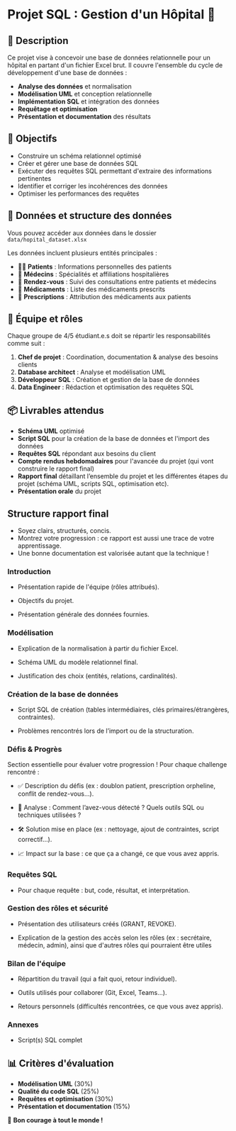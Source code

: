 # Projet SQL : Gestion d'un Hôpital 🏥

## 📌 Description

Ce projet vise à concevoir une base de données relationnelle pour un hôpital en partant d'un fichier Excel brut. Il couvre l'ensemble du cycle de développement d'une base de données :

-   **Analyse des données** et normalisation
-   **Modélisation UML** et conception relationnelle
-   **Implémentation SQL** et intégration des données
-   **Requêtage et optimisation**
-   **Présentation et documentation** des résultats

## 🎯 Objectifs

-   Construire un schéma relationnel optimisé
-   Créer et gérer une base de données SQL
-   Exécuter des requêtes SQL permettant d'extraire des informations pertinentes
-   Identifier et corriger les incohérences des données
-   Optimiser les performances des requêtes

## 📂 Données et structure des données

Vous pouvez accéder aux données dans le dossier `data/hopital_dataset.xlsx`

Les données incluent plusieurs entités principales :

-   👨‍⚕️ **Patients** : Informations personnelles des patients
-   🏥 **Médecins** : Spécialités et affiliations hospitalières
-   📅 **Rendez-vous** : Suivi des consultations entre patients et médecins
-   💊 **Médicaments** : Liste des médicaments prescrits
-   📝 **Prescriptions** : Attribution des médicaments aux patients

## 🤝 Équipe et rôles

Chaque groupe de 4/5 étudiant.e.s doit se répartir les responsabilités comme suit :

1. **Chef de projet** : Coordination, documentation & analyse des besoins clients
2. **Database architect** : Analyse et modélisation UML
3. **Développeur SQL** : Création et gestion de la base de données
4. **Data Engineer** : Rédaction et optimisation des requêtes SQL

## 📦 Livrables attendus

-   **Schéma UML** optimisé
-   **Script SQL** pour la création de la base de données et l'import des données
-   **Requêtes SQL** répondant aux besoins du client
-   **Compte rendus hebdomadaires** pour l'avancée du projet (qui vont construire le rapport final)
-   **Rapport final** détaillant l’ensemble du projet et les différentes étapes du projet (schéma UML, scripts SQL, optimisation etc).
-   **Présentation orale** du projet

## Structure rapport final

-   Soyez clairs, structurés, concis.
-   Montrez votre progression : ce rapport est aussi une trace de votre apprentissage.
-   Une bonne documentation est valorisée autant que la technique !

### Introduction

-   Présentation rapide de l'équipe (rôles attribués).

-   Objectifs du projet.

-   Présentation générale des données fournies.

### Modélisation

-   Explication de la normalisation à partir du fichier Excel.

-   Schéma UML du modèle relationnel final.

-   Justification des choix (entités, relations, cardinalités).

### Création de la base de données

-   Script SQL de création (tables intermédiaires, clés primaires/étrangères, contraintes).

-   Problèmes rencontrés lors de l’import ou de la structuration.

### Défis & Progrès

Section essentielle pour évaluer votre progression !
Pour chaque challenge rencontré :

-   ✅ Description du défis (ex : doublon patient, prescription orpheline, conflit de rendez-vous…).

-   🧠 Analyse : Comment l’avez-vous détecté ? Quels outils SQL ou techniques utilisées ?

-   🛠️ Solution mise en place (ex : nettoyage, ajout de contraintes, script correctif…).

-   📈 Impact sur la base : ce que ça a changé, ce que vous avez appris.

### Requêtes SQL

-   Pour chaque requête : but, code, résultat, et interprétation.

### Gestion des rôles et sécurité

-   Présentation des utilisateurs créés (GRANT, REVOKE).

-   Explication de la gestion des accès selon les rôles (ex : secrétaire, médecin, admin), ainsi que d'autres rôles qui pourraient être utiles

### Bilan de l'équipe

-   Répartition du travail (qui a fait quoi, retour individuel).

-   Outils utilisés pour collaborer (Git, Excel, Teams...).

-   Retours personnels (difficultés rencontrées, ce que vous avez appris).

### Annexes

-   Script(s) SQL complet

## 📊 Critères d'évaluation

-   **Modélisation UML** (30%)
-   **Qualité du code SQL** (25%)
-   **Requêtes et optimisation** (30%)
-   **Présentation et documentation** (15%)

🚀 **Bon courage à tout le monde !**
